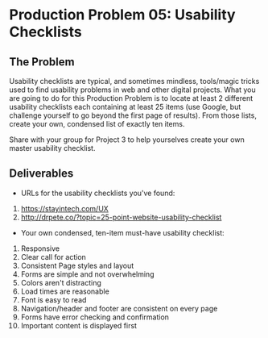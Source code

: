 # Production Problem 05: Usability Checklists

## The Problem

Usability checklists are typical, and sometimes mindless, tools/magic tricks used to find usability
problems in web and other digital projects. What you are going to do for this Production Problem is
to locate at least 2 different usability checklists each containing at least 25 items (use Google,
but challenge yourself to go beyond the first page of results). From those lists, create your own,
condensed list of exactly ten items.

Share with your group for Project 3 to help yourselves create
your own master usability checklist.

## Deliverables

* URLs for the usability checklists you've found:

1. https://stayintech.com/UX
2. http://drpete.co/?topic=25-point-website-usability-checklist

* Your own condensed, ten-item must-have usability checklist:

1. Responsive
2. Clear call for action
3. Consistent Page styles and layout
4. Forms are simple and not overwhelming
5. Colors aren't distracting
6. Load times are reasonable
7. Font is easy to read
8. Navigation/header and footer are consistent on every page
9. Forms have error checking and confirmation
10. Important content is displayed first
